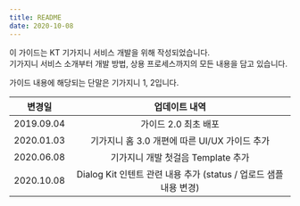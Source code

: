 ```yaml
---
title: README
date: 2020-10-08
---
```






이 가이드는 KT 기가지니 서비스 개발을 위해 작성되었습니다.  
기가지니 서비스 소개부터 개발 방법, 상용 프로세스까지의 모든 내용을 담고 있습니다.  

가이드 내용에 해당되는 단말은 기가지니 1, 2입니다.  

|   변경일   |                        업데이트 내역                         |
| :--------: | :----------------------------------------------------------: |
| 2019.09.04 |                     가이드 2.0 최초 배포                     |
| 2020.01.03 |        기가지니 홈 3.0 개편에 따른 UI/UX 가이드 추가         |
| 2020.06.08 |              기가지니 개발 첫걸음 Template 추가              |
| 2020.10.08 | Dialog Kit 인텐트 관련 내용 추가 (status / 업로드 샘플 내용 변경) |

